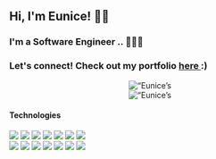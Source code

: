 ## Hi, I'm Eunice! 👋🏼
### I'm a Software Engineer .. 👩🏻‍💻

<h3><strong>Let's connect! Check out my portfolio <a href="https://euniceparkk.github.io/eunice.github.io/">here </a> :)</strong></h3>

<p align="center">
  <img src="https://komarev.com/ghpvc/?username=euniceparkk" alt=“Eunice’s Github Profile Views">
  <br />
  <img src="https://github-readme-stats.vercel.app/api?username=euniceparkk&show_icons=true&theme=onedark&count_private=true" alt=“Eunice’s Github Stats">
</p>

<h4> Technologies </h4>
<p>
  <img src="https://img.shields.io/badge/JavaScript-323330?style=for-the-badge&logo=javascript&logoColor=F7DF1E">
  <img src="https://img.shields.io/badge/Python-FFD43B?style=for-the-badge&logo=python&logoColor=darkgreen">
  <img src="https://img.shields.io/badge/React-20232A?style=for-the-badge&logo=react&logoColor=61DAFB">
  <img src="https://img.shields.io/badge/Redux-593D88?style=for-the-badge&logo=redux&logoColor=white">
  <img src="https://img.shields.io/badge/HTML5-E34F26?style=for-the-badge&logo=html5&logoColor=white">
  <img src="https://img.shields.io/badge/CSS3-1572B6?style=for-the-badge&logo=css3&logoColor=white">
  <img src="https://img.shields.io/badge/Heroku-430098?style=for-the-badge&logo=heroku&logoColor=white">
  <br />
  <img src="https://img.shields.io/badge/Flask-000000?style=for-the-badge&logo=flask&logoColor=white">
  <img src="https://img.shields.io/badge/-Express-000?&logo=express&style=for-the-badge">
  <img src="https://img.shields.io/badge/-Node.js-000?&logo=node.js&style=for-the-badge">
  <img src="https://img.shields.io/badge/-SQLAlchemy-000?&logo=sqlalchemy&style=for-the-badge">
  <img src="https://img.shields.io/badge/PostgreSQL-316192?style=for-the-badge&logo=postgresql&logoColor=white">
  <img src="https://img.shields.io/badge/-Docker-000?&logo=Docker&style=for-the-badge">
  <img src="https://img.shields.io/badge/Adobe%20XD-FF61F6?style=for-the-badge&logo=Adobe%20XD&logoColor=white">  
</p>

<!--
**euniceparkk/euniceparkk** is a ✨ _special_ ✨ repository because its `README.md` (this file) appears on your GitHub profile.

Here are some ideas to get you started:

- 🔭 I’m currently working on ...
- 🌱 I’m currently learning ...
- 👯 I’m looking to collaborate on ...
- 🤔 I’m looking for help with ...
- 💬 Ask me about ...
- 📫 How to reach me: ...
- 😄 Pronouns: ...
- ⚡ Fun fact: ...
-->
